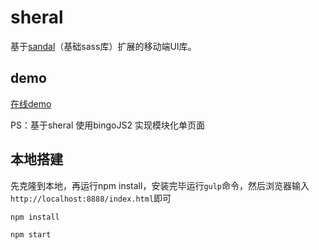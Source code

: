 # sheral

基于[sandal](https://github.com/imweb/sheral)（基础sass库）扩展的移动端UI库。

## demo

[在线demo](https://guless.github.io/sandal-bjs/demo/index.html)

PS：基于sheral 使用bingoJS2 实现模块化单页面
## 本地搭建

先克隆到本地，再运行npm install，安装完毕运行`gulp`命令，然后浏览器输入`http://localhost:8888/index.html`即可

```js
npm install
```

```js
npm start
```
